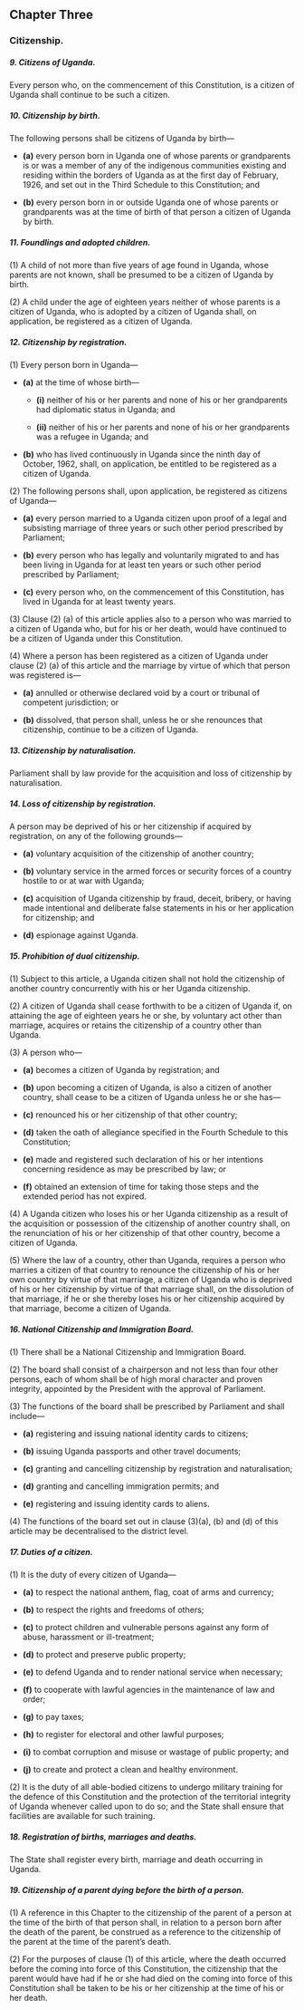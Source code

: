 ## Chapter Three

### Citizenship.

##### 9. Citizens of Uganda.

Every person who, on the commencement of this Constitution, is a citizen of
Uganda shall continue to be such a citizen.

##### 10. Citizenship by birth.

The following persons shall be citizens of Uganda by birth—

- **(a)** every person born in Uganda one of whose parents or
grandparents is or was a member of any of the indigenous
communities existing and residing within the borders of Uganda
as at the first day of February, 1926, and set out in the Third
Schedule to this Constitution; and

- **(b)** every person born in or outside Uganda one of whose parents or
grandparents was at the time of birth of that person a citizen of
Uganda by birth.

##### 11. Foundlings and adopted children.

(1) A child of not more than five years of age found in Uganda,
whose parents are not known, shall be presumed to be a citizen of Uganda by
birth.

(2) A child under the age of eighteen years neither of whose parents
is a citizen of Uganda, who is adopted by a citizen of Uganda shall, on
application, be registered as a citizen of Uganda.

##### 12. Citizenship by registration.

(1) Every person born in Uganda—  

- **(a)** at the time of whose birth—  

    - **(i)** neither of his or her parents and none of his or her
grandparents had diplomatic status in Uganda; and 

    - **(ii)** neither of his or her parents and none of his or her
grandparents was a refugee in Uganda; and  

- **(b)** who has lived continuously in Uganda since the ninth day of
October, 1962,
shall, on application, be entitled to be registered as a citizen of Uganda.

(2) The following persons shall, upon application, be registered as
citizens of Uganda—

- **(a)** every person married to a Uganda citizen upon proof of a legal
and subsisting marriage of three years or such other period
prescribed by Parliament;

- **(b)** every person who has legally and voluntarily migrated to and has
been living in Uganda for at least ten years or such other period
prescribed by Parliament;  

- **(c)** every person who, on the commencement of this Constitution, has
lived in Uganda for at least twenty years.

(3) Clause (2) (a) of this article applies also to a person who was
married to a citizen of Uganda who, but for his or her death, would have
continued to be a citizen of Uganda under this Constitution.

(4) Where a person has been registered as a citizen of Uganda under
clause (2) (a) of this article and the marriage by virtue of which that person
was registered is—  

- **(a)** annulled or otherwise declared void by a court or tribunal of
competent jurisdiction; or  

- **(b)** dissolved, that person shall, unless he or she renounces that citizenship, continue to be
a citizen of Uganda.

##### 13. Citizenship by naturalisation.

Parliament shall by law provide for the acquisition and loss of citizenship by
naturalisation.

##### 14. Loss of citizenship by registration.

A person may be deprived of his or her citizenship if acquired by registration,
on any of the following grounds—  

- **(a)** voluntary acquisition of the citizenship of another country;  

- **(b)** voluntary service in the armed forces or security forces of a
country hostile to or at war with Uganda;  

- **(c)** acquisition of Uganda citizenship by fraud, deceit, bribery, or
having made intentional and deliberate false statements in his or
her application for citizenship; and  

- **(d)** espionage against Uganda.

##### 15. Prohibition of dual citizenship.

(1) Subject to this article, a Uganda citizen shall not hold the
citizenship of another country concurrently with his or her Uganda
citizenship.

(2) A citizen of Uganda shall cease forthwith to be a citizen of
Uganda if, on attaining the age of eighteen years he or she, by voluntary act
other than marriage, acquires or retains the citizenship of a country other than
Uganda.

(3) A person who—

- **(a)** becomes a citizen of Uganda by registration; and 

- **(b)** upon becoming a citizen of Uganda, is also a citizen of another
country,
shall cease to be a citizen of Uganda unless he or she has—  

- **(c)** renounced his or her citizenship of that other country;  

- **(d)** taken the oath of allegiance specified in the Fourth Schedule to
this Constitution;  

- **(e)** made and registered such declaration of his or her intentions
concerning residence as may be prescribed by law; or  

- **(f)** obtained an extension of time for taking those steps and the
extended period has not expired.

(4) A Uganda citizen who loses his or her Uganda citizenship as a
result of the acquisition or possession of the citizenship of another country
shall, on the renunciation of his or her citizenship of that other country,
become a citizen of Uganda.

(5) Where the law of a country, other than Uganda, requires a person
who marries a citizen of that country to renounce the citizenship of his or her
own country by virtue of that marriage, a citizen of Uganda who is deprived
of his or her citizenship by virtue of that marriage shall, on the dissolution of
that marriage, if he or she thereby loses his or her citizenship acquired by that
marriage, become a citizen of Uganda.

##### 16. National Citizenship and Immigration Board.

(1) There shall be a National Citizenship and Immigration Board.

(2) The board shall consist of a chairperson and not less than four
other persons, each of whom shall be of high moral character and proven
integrity, appointed by the President with the approval of Parliament.

(3) The functions of the board shall be prescribed by Parliament and
shall include—

- **(a)** registering and issuing national identity cards to citizens;

- **(b)** issuing Uganda passports and other travel documents;

- **(c)** granting and cancelling citizenship by registration and
naturalisation;

- **(d)** granting and cancelling immigration permits; and

- **(e)** registering and issuing identity cards to aliens.

(4) The functions of the board set out in clause (3)(a), (b) and (d) of
this article may be decentralised to the district level.

##### 17. Duties of a citizen.

(1) It is the duty of every citizen of Uganda—  

- **(a)** to respect the national anthem, flag, coat of arms and currency;

- **(b)** to respect the rights and freedoms of others;  

- **(c)** to protect children and vulnerable persons against any form of
abuse, harassment or ill-treatment;  

- **(d)** to protect and preserve public property;  

- **(e)** to defend Uganda and to render national service when necessary;

- **(f)** to cooperate with lawful agencies in the maintenance of law and
order;  

- **(g)** to pay taxes;  

- **(h)** to register for electoral and other lawful purposes;  

- **(i)** to combat corruption and misuse or wastage of public property;
and  

- **(j)** to create and protect a clean and healthy environment.

(2) It is the duty of all able-bodied citizens to undergo military
training for the defence of this Constitution and the protection of the
territorial integrity of Uganda whenever called upon to do so; and the State
shall ensure that facilities are available for such training.

##### 18. Registration of births, marriages and deaths.

The State shall register every birth, marriage and death occurring in Uganda.

##### 19. Citizenship of a parent dying before the birth of a person.

(1) A reference in this Chapter to the citizenship of the parent of a
person at the time of the birth of that person shall, in relation to a person born
after the death of the parent, be construed as a reference to the citizenship of
the parent at the time of the parent’s death.

(2) For the purposes of clause (1) of this article, where the death
occurred before the coming into force of this Constitution, the citizenship that
the parent would have had if he or she had died on the coming into force of
this Constitution shall be taken to be his or her citizenship at the time of his
or her death.

